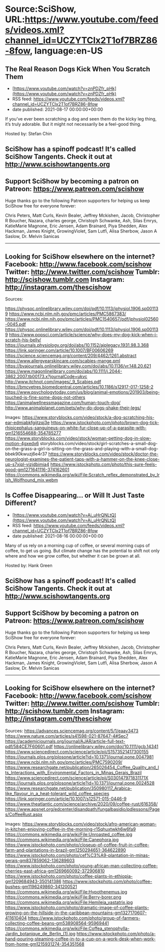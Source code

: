 # Source:SciShow, URL:https://www.youtube.com/feeds/videos.xml?channel_id=UCZYTClx2T1of7BRZ86-8fow, language:en-US

## The Real Reason Dogs Kick When You Scratch Them
 - [https://www.youtube.com/watch?v=znPDZfr_pHk](https://www.youtube.com/watch?v=znPDZfr_pHk)
 - RSS feed: https://www.youtube.com/feeds/videos.xml?channel_id=UCZYTClx2T1of7BRZ86-8fow
 - date published: 2021-08-17 00:00:00+00:00

If you’ve ever been scratching a dog and seen them do the kicky leg thing, it’s truly adorable. But it might not necessarily be a feel-good thing.

Hosted by: Stefan Chin

SciShow has a spinoff podcast! It's called SciShow Tangents. Check it out at http://www.scishowtangents.org
----------
Support SciShow by becoming a patron on Patreon: https://www.patreon.com/scishow
----------
Huge thanks go to the following Patreon supporters for helping us keep SciShow free for everyone forever:

Chris Peters, Matt Curls, Kevin Bealer, Jeffrey Mckishen, Jacob, Christopher R Boucher, Nazara, charles george, Christoph Schwanke, Ash, Silas Emrys, KatieMarie Magnone, Eric Jensen, Adam Brainard, Piya Shedden, Alex Hackman, James Knight, GrowingViolet, Sam Lutfi, Alisa Sherbow, Jason A Saslow, Dr. Melvin Sanicas

----------
Looking for SciShow elsewhere on the internet?
Facebook: http://www.facebook.com/scishow
Twitter: http://www.twitter.com/scishow
Tumblr: http://scishow.tumblr.com
Instagram: http://instagram.com/thescishow
----------
Sources:

https://physoc.onlinelibrary.wiley.com/doi/pdf/10.1113/jphysiol.1906.sp001139
https://www.ncbi.nlm.nih.gov/pmc/articles/PMC5867383/
https://www.ncbi.nlm.nih.gov/pmc/articles/PMC1540657/pdf/jphysiol02560-0045.pdf
https://physoc.onlinelibrary.wiley.com/doi/pdf/10.1113/jphysiol.1906.sp001139 
https://www.popsci.com/article/science/why-does-my-dog-kick-when-i-scratch-his-belly/
https://journals.physiology.org/doi/abs/10.1152/ajplegacy.1931.98.3.368
https://link.springer.com/article/10.1007/BF00606269 
https://science.sciencemag.org/content/209/4462/1261.abstract
https://www.allergyearskincare.com/scabies-mange.pml
https://bvajournals.onlinelibrary.wiley.com/doi/abs/10.1136/vr.148.20.621
https://www.magonlinelibrary.com/doi/abs/10.1111/j.2044-3862.2007.tb00173.x?journalCode=ukvc
http://www.itchnot.com/images/_9_Scabies.pdf
https://bmcvetres.biomedcentral.com/articles/10.1186/s12917-017-1258-2
https://www.psychologytoday.com/us/blog/animal-emotions/201903/being-touched-is-fine-some-dogs-not-others
https://animalwellnessmagazine.com/human-touch-dog/
http://www.animalplanet.com/pets/why-do-dogs-shake-their-legs/ 

Images:
https://www.storyblocks.com/video/stock/a-dog-scratching-his-ear-edmiabkfgijtzqj3e
https://www.istockphoto.com/photo/brown-dog-tick-rhipicephalus-sanguineus-on-white-fur-close-up-of-a-parasite-with-gm1216554688-354785277
https://www.storyblocks.com/video/stock/woman-petting-dog-in-slow-motion-4gxedx6
storyblocks.com/video/stock/girl-scratches-a-small-dog-on-the-grass-a-girl-is-sitting-on-the-grass-and-playing-with-a-small-dog-bbek90kwuzj6e4r37
https://www.storyblocks.com/video/stock/doctor-the-neurologist-examines-the-patient-taps-with-a-hammer-on-the-knee-close-up-s7xjpl-vizjdbimia4
https://www.istockphoto.com/photo/this-sure-feels-good-gm1271641116-374162601
https://commons.wikimedia.org/wiki/File:Scratch_reflex_demonstrated_by_Irish_Wolfhound_mix.webm

## Is Coffee Disappearing... or Will It Just Taste Different?
 - [https://www.youtube.com/watch?v=Ai_uHrQNLtQ](https://www.youtube.com/watch?v=Ai_uHrQNLtQ)
 - RSS feed: https://www.youtube.com/feeds/videos.xml?channel_id=UCZYTClx2T1of7BRZ86-8fow
 - date published: 2021-08-16 00:00:00+00:00

Many of us rely on a morning cup of coffee, or several morning cups of coffee, to get us going. But climate change has the potential to shift not only where and how we grow coffee, but whether it can be grown at all.

Hosted by: Hank Green

SciShow has a spinoff podcast! It's called SciShow Tangents. Check it out at http://www.scishowtangents.org
----------
Support SciShow by becoming a patron on Patreon: https://www.patreon.com/scishow
----------
Huge thanks go to the following Patreon supporters for helping us keep SciShow free for everyone forever:

Chris Peters, Matt Curls, Kevin Bealer, Jeffrey Mckishen, Jacob, Christopher R Boucher, Nazara, charles george, Christoph Schwanke, Ash, Silas Emrys, KatieMarie Magnone, Eric Jensen, Adam Brainard, Piya Shedden, Alex Hackman, James Knight, GrowingViolet, Sam Lutfi, Alisa Sherbow, Jason A Saslow, Dr. Melvin Sanicas

----------
Looking for SciShow elsewhere on the internet?
Facebook: http://www.facebook.com/scishow
Twitter: http://www.twitter.com/scishow
Tumblr: http://scishow.tumblr.com
Instagram: http://instagram.com/thescishow
----------
Sources:
https://advances.sciencemag.org/content/5/1/eaav3473
https://www.nature.com/articles/s41598-021-87647-4#Sec7
https://academicjournals.org/journal/AJAR/article-full-text-pdf/584CE7F60601.pdf
https://onlinelibrary.wiley.com/doi/10.1111/gcb.14341
https://www.sciencedirect.com/science/article/pii/S1573521417300155
https://journals.plos.org/plosone/article?id=10.1371/journal.pone.0047981
https://www.ncbi.nlm.nih.gov/pmc/articles/PMC7590209/
https://www.researchgate.net/publication/265026454_Coffee_Quality_and_Its_Interactions_with_Environmental_Factors_in_Minas_Gerais_Brazil
https://www.sciencedirect.com/science/article/pii/S030147971831171X
https://journals.plos.org/plosone/article?id=10.1371/journal.pone.0024528
https://www.researchgate.net/publication/350980117_Arabica-like_flavour_in_a_heat-tolerant_wild_coffee_species
 https://link.springer.com/article/10.1007/s12571-015-0446-9 
https://www.theatlantic.com/science/archive/2020/09/coffee-rust/616358/
https://www.apsnet.org/edcenter/disandpath/fungalbasidio/pdlessons/Pages/CoffeeRust.aspx
 
Images:
https://www.storyblocks.com/video/stock/afro-american-woman-in-kitchen-enjoying-coffee-in-the-morning-r15qhuxtwkh6w6fa9
https://commons.wikimedia.org/wiki/File:Unroasted_coffee.jpg
https://commons.wikimedia.org/wiki/File:Canephora.jpg
https://www.istockphoto.com/photo/closeup-of-coffee-fruit-in-coffee-farm-and-plantations-in-brazil-gm1250294651-364622890
https://www.istockphoto.com/photo/cef%C3%A9-plantation-in-minas-gerais-gm837859062-136289603
https://www.istockphoto.com/photo/young-african-man-collecting-coffee-cherries-east-africa-gm1269660092-372906810
https://www.istockphoto.com/photo/coffee-plants-in-ethiopia-gm1209684943-350141386
https://www.istockphoto.com/photo/coffee-bushes-gm1196249860-341200521
https://commons.wikimedia.org/wiki/File:Hypothenemus.jpg
https://commons.wikimedia.org/wiki/File:Berry-borer.png
https://commons.wikimedia.org/wiki/File:Hemileia_vastatrix.jpg
https://www.istockphoto.com/photo/dramatic-image-of-coffee-plants-growing-on-the-hillside-in-the-caribbean-mountains-gm1327170607-411610404
https://www.istockphoto.com/photo/group-of-farmers-collecting-coffee-beans-gm538908564-95969441
https://commons.wikimedia.org/wiki/File:Coffea_stenophylla-Jardin_botanique_de_Berlin_(1).jpg
https://www.istockphoto.com/photo/a-hand-pouring-steaming-coffee-in-to-a-cup-on-a-work-desk-when-work-from-home-gm1215931274-354351568

